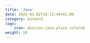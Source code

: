 ```yaml
---
title: 'Java'
date: 2025-03-02T18:12:49+01:00
category: backend
logo:
    icon: devicon-java-plain colored
weight: 10
---
```

